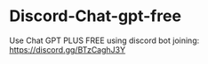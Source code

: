 # Discord-Chat-gpt-free
Use Chat GPT PLUS FREE using discord bot joining: https://discord.gg/BTzCaghJ3Y







                                                                                                                          